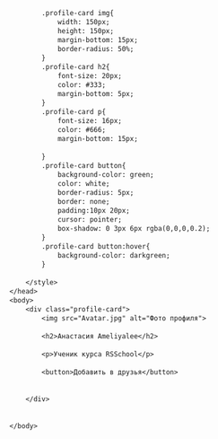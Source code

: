 <!DOCTYPE html>
<html lang="ru">
    <head>
        <meta charset="UTF-8">
        <meta name="viewport" content="width=device-width; initial-scale=1.0"> 
        <title>Профиль пользователя</title>
        
            .profile-card img{
                width: 150px;
                height: 150px;
                margin-bottom: 15px;
                border-radius: 50%;
            }
            .profile-card h2{
                font-size: 20px;
                color: #333;
                margin-bottom: 5px;
            }
            .profile-card p{
                font-size: 16px;
                color: #666;
                margin-bottom: 15px;
            
            }
            .profile-card button{
                background-color: green;
                color: white;
                border-radius: 5px;
                border: none;
                padding:10px 20px;
                cursor: pointer;
                box-shadow: 0 3px 6px rgba(0,0,0,0.2);
            }
            .profile-card button:hover{
                background-color: darkgreen;
            }

        </style>
    </head>
    <body>
        <div class="profile-card">
            <img src="Avatar.jpg" alt="Фото профиля">

            <h2>Анастасия Ameliyalee</h2>
            
            <p>Ученик курса RSSchool</p>
            
            <button>Добавить в друзья</button>


        </div>


    </body>
</html>
